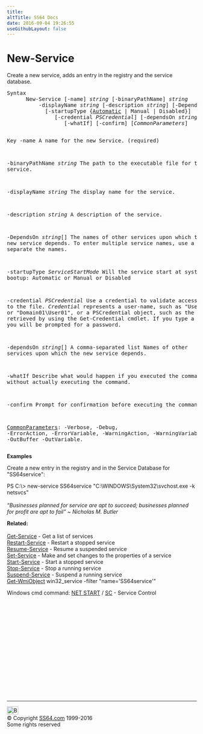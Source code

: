 ```yaml
---
title:
altTitle: SS64 Docs
date: 2016-09-04 19:26:55
useGithubLayout: false
---
```

<!-- #BeginLibraryItem "/Library/head_ps.lbi" --><!-- #EndLibraryItem --><h1>New-Service</h1> 
<p>Create a new service, adds an entry in the registry and the service database.</p>
<pre>Syntax
      New-Service [-name] <i>string</i> [-binaryPathName] <i>string</i> 
          -displayName <i>string</i> [-description <i>string</i>] [-DependsOn <i>string</i>[]]
            [-startupType {<u>Automatic</u> | Manual | Disabled}] 
               [-credential <i>PSCredential</i>] [-dependsOn <i>string</i>[]] 
                  [-whatIf] [-confirm] [<i>CommonParameters</i>]

Key
   -name
       A name for the new Service. (required)
   
   -binaryPathName <i>string</i>
       The path to the executable file for the service.

   -displayName <i>string</i>
       The display name for the service.

   -description <i>string</i>
       A description of the service.

   -DependsOn <i>string</i>[]
       The names of other services upon which the new service depends.
       To enter multiple service names, use a comma to separate the names.

   -startupType <i>ServiceStartMode</i>
       Will the service start at system bootup: Automatic or Manual or Disabled

   -credential <i>PSCredential</i>
       Use a credential to validate access to the file. <i>Credential</i> represents
       a user-name, such as "User01" or "Domain01\User01", or a PSCredential
       object, such as the one retrieved by using the Get-Credential cmdlet.
       If you type a user name, you will be prompted for a password.

   -dependsOn <i>string</i>[]
       A comma-separated list Names of other services upon which
       the new service depends.

   -whatIf
       Describe what would happen if you executed the command without
       actually executing the command.

   -confirm
       Prompt for confirmation before executing the command.

   <a href="common.html">CommonParameters</a>:
       -Verbose, -Debug, -ErrorAction, -ErrorVariable, -WarningAction, -WarningVariable,
       -OutBuffer -OutVariable.</pre>
<p><b>Examples</b></p>
<p>Create a new entry in the registry and in the Service Database for "SS64service":</p>
<p><span class="code">PS C:\&gt; new-service SS64service "C:\WINDOWS\System32\svchost.exe -k netsvcs"</span><br>
<br>
<i class="quote">“Businesses planned for service are apt to succeed; businesses planned for profit are apt to fail” ~ Nicholas M. Butler</i></p>
<p><b>Related:</b><br>
<br><a href="get-service.html">Get-Service</a> - Get a list of services<br>
<a href="restart-service.html">
Restart-Service</a> - Restart a stopped service <a href="resume-service.html"><br>
Resume-Service</a> - Resume a suspended service <a href="set-service.html"><br>
Set-Service</a> - Make and set changes to the properties of a service <a href="start-service.html"><br>
Start-Service</a> - Start a stopped service <a href="stop-service.html"><br>
Stop-Service</a> - Stop a running service <a href="suspend-service.html"><br>
Suspend-Service</a> - Suspend a running service<br>
<a href="get-wmiobject.html">Get-WmiObject</a> win32_service -filter "name='SS64service'"<br>

Windows cmd command: <a href="../nt/net.html">NET START</a> / <a href="../nt/sc.html">SC</a> - Service Control</p><!-- #BeginLibraryItem "/Library/foot_ps.lbi" --><p>
<!-- PowerShell300 -->
<ins class="adsbygoogle" style="display:inline-block;width:300px;height:250px" data-ad-client="ca-pub-6140977852749469" data-ad-slot="6253539900"></ins>
<script>
(adsbygoogle = window.adsbygoogle || []).push({});
</script></p>
<hr>
<div id="bl" class="footer"><a href="new-service.html#"><img src="../images/top.png" width="30" height="22" alt="Back to the Top"></a></div>
<div id="br" class="footer, tagline">© Copyright <a href="http://ss64.com/">SS64.com</a> 1999-2016<br>
Some rights reserved</div><!-- #EndLibraryItem -->

